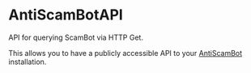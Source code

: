 # AntiScamBotAPI
API for querying ScamBot via HTTP Get.

This allows you to have a publicly accessible API to your [AntiScamBot](https://github.com/SocksTheWolf/AntiScamBot) installation.

